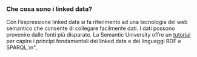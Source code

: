 ### Che cosa sono i linked data?

Con l’espressione linked data si fa riferimento ad una tecnologia del web semantico che consente di collegare facilmente dati. I dati possono provenire dalle fonti più disparate. La Semantic University offre un [tutorial](http://www.cambridgesemantics.com/semantic-university/getting-started-semantics) per capire i principi fondamentali dei linked data e dei linguaggi RDF e SPARQL.\n",
